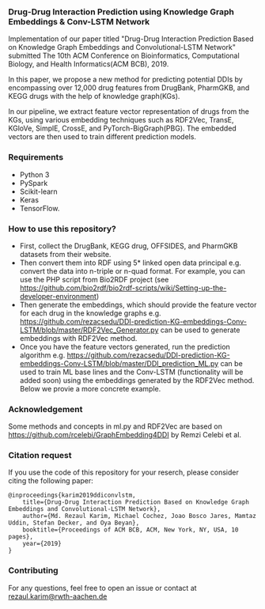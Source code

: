 ### Drug-Drug Interaction Prediction using Knowledge Graph Embeddings & Conv-LSTM Network
Implementation of our paper titled "Drug-Drug Interaction Prediction Based on Knowledge Graph Embeddings and Convolutional-LSTM Network" submitted The 10th ACM Conference on Bioinformatics, Computational Biology, and Health Informatics(ACM BCB), 2019.

In this paper, we propose a new method for predicting potential DDIs by encompassing over 12,000 drug features from DrugBank, PharmGKB, and KEGG drugs with the help of knowledge graph(KGs). 

In our pipeline, we extract feature vector representation of drugs from the KGs, using various embedding techniques such as RDF2Vec, TransE, KGloVe, SimplE, CrossE, and PyTorch-BigGraph(PBG). The embedded vectors are then used to train different prediction models.

### Requirements
* Python 3
* PySpark
* Scikit-learn
* Keras 
* TensorFlow.

### How to use this repository? 
* First, collect the DrugBank, KEGG drug, OFFSIDES, and PharmGKB datasets from their website. 
* Then convert them into RDF using 5* linked open data principal e.g. convert the data into n-triple or n-quad format. For example, you can use the PHP script from Bio2RDF project (see https://github.com/bio2rdf/bio2rdf-scripts/wiki/Setting-up-the-developer-environment)
* Then generate the embeddings, which should provide the feature vector for each drug in the knowledge graphs e.g. https://github.com/rezacsedu/DDI-prediction-KG-embeddings-Conv-LSTM/blob/master/RDF2Vec_Generator.py can be used to generate embeddings with RDF2Vec method. 
* Once you have the feature vectors generated, run the prediction algorithm e.g. https://github.com/rezacsedu/DDI-prediction-KG-embeddings-Conv-LSTM/blob/master/DDI_prediction_ML.py can be used to train ML base lines and the Conv-LSTM (functionality will be added soon) using the embeddings generated by the RDF2Vec method. Below we provie a more concrete example.

### Acknowledgement
Some methods and concepts in ml.py and RDF2Vec are based on https://github.com/rcelebi/GraphEmbedding4DDI by Remzi Celebi et al. 

### Citation request
If you use the code of this repository for your reserch, please consider citing the following paper: 

    @inproceedings{karim2019ddiconvlstm,
        title={Drug-Drug Interaction Prediction Based on Knowledge Graph Embeddings and Convolutional-LSTM Network},
        author={Md. Rezaul Karim, Michael Cochez, Joao Bosco Jares, Mamtaz Uddin, Stefan Decker, and Oya Beyan},
        booktitle={Proceedings of ACM BCB, ACM, New York, NY, USA, 10 pages},
        year={2019}
    }

### Contributing
For any questions, feel free to open an issue or contact at rezaul.karim@rwth-aachen.de
